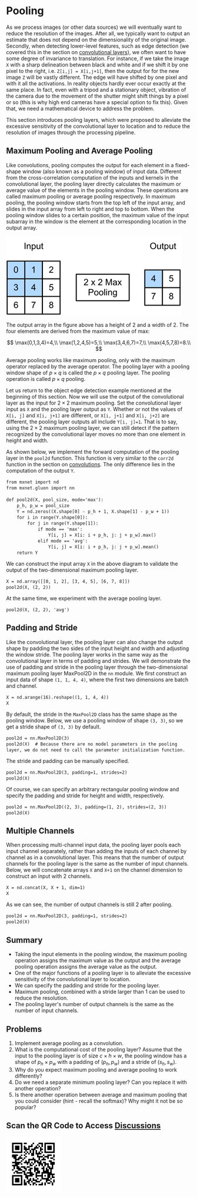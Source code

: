 # Pooling

As we process images (or other data sources) we will eventually want to reduce the resolution of the images. After all, we typically want to output an estimate that does not depend on the dimensionality of the original image. Secondly, when detecting lower-level features, such as edge detection (we covered this in the section on [convolutional layers](conv-layer.md)), we often want to have some degree of invariance to translation. For instance, if we take the image `X` with a sharp delineation between black and white and if we shift it by one pixel to the right, i.e. `Z[i,j] = X[i,j+1]`, then the output for for the new image `Z` will be vastly different. The edge will have shifted by one pixel and with it all the activations. In reality objects hardly ever occur exactly at the same place. In fact, even with a tripod and a stationary object, vibration of the camera due to the movement of the shutter might shift things by a pixel or so (this is why high end cameras have a special option to fix this). Given that, we need a mathematical device to address the problem. 

This section introduces pooling layers, which were proposed to alleviate the excessive sensitivity of the convolutional layer to location and to reduce the resolution of images through the processing pipeline. 

## Maximum Pooling and Average Pooling

Like convolutions, pooling computes the output for each element in a fixed-shape window (also known as a pooling window) of input data. Different from the cross-correlation computation of the inputs and kernels in the convolutional layer, the pooling layer directly calculates the maximum or average value of the elements in the pooling window. These operations are called maximum pooling or average pooling respectively. In maximum pooling, the pooling window starts from the top left of the input array, and slides in the input array from left to right and top to bottom. When the pooling window slides to a certain position, the maximum value of the input subarray in the window is the element at the corresponding location in the output array.

![Maximum pooling with a pooling window shape of $2\times 2$. The shaded portions represent the first output element and the input element used for its computation: $\max(0,1,3,4)=4$](../img/pooling.svg)

The output array in the figure above has a height of 2 and a width of 2. The four elements are derived from the maximum value of $\text{max}$:

$$
\max(0,1,3,4)=4,\\
\max(1,2,4,5)=5,\\
\max(3,4,6,7)=7,\\
\max(4,5,7,8)=8.\\
$$

Average pooling works like maximum pooling, only with the maximum operator replaced by the average operator. The pooling layer with a pooling window shape of $p \times q$ is called the $p \times q$ pooling layer. The pooling operation is called $p \times q$ pooling. 

Let us return to the object edge detection example mentioned at the beginning of this section. Now we will use the output of the convolutional layer as the input for $2\times 2$ maximum pooling. Set the convolutional layer input as `X` and the pooling layer output as `Y`. Whether or not the values of `X[i, j]` and `X[i, j+1]` are different, or `X[i, j+1]` and `X[i, j+2]` are different, the pooling layer outputs all include `Y[i, j]=1`. That is to say, using the $2\times 2$ maximum pooling layer, we can still detect if the pattern recognized by the convolutional layer moves no more than one element in height and width.

As shown below, we implement the forward computation of the pooling layer in the `pool2d` function. This function is very similar to the `corr2d` function in the section on [convolutions](conv-layer.md). The only difference lies in the computation of the output `Y`.

```{.python .input  n=11}
from mxnet import nd
from mxnet.gluon import nn

def pool2d(X, pool_size, mode='max'):
    p_h, p_w = pool_size
    Y = nd.zeros((X.shape[0] - p_h + 1, X.shape[1] - p_w + 1))
    for i in range(Y.shape[0]):
        for j in range(Y.shape[1]):
            if mode == 'max':
                Y[i, j] = X[i: i + p_h, j: j + p_w].max()
            elif mode == 'avg':
                Y[i, j] = X[i: i + p_h, j: j + p_w].mean()       
    return Y
```

We can construct the input array `X` in the above diagram to validate the output of the two-dimensional maximum pooling layer.

```{.python .input  n=13}
X = nd.array([[0, 1, 2], [3, 4, 5], [6, 7, 8]])
pool2d(X, (2, 2))
```

At the same time, we experiment with the average pooling layer.

```{.python .input  n=14}
pool2d(X, (2, 2), 'avg')
```

## Padding and Stride

Like the convolutional layer, the pooling layer can also change the output shape by padding the two sides of the input height and width and adjusting the window stride. The pooling layer works in the same way as the convolutional layer in terms of padding and strides. We will demonstrate the use of padding and stride in the pooling layer through the two-dimensional maximum pooling layer MaxPool2D in the `nn` module. We first construct an input data of shape `(1, 1, 4, 4)`, where the first two dimensions are batch and channel.

```{.python .input  n=15}
X = nd.arange(16).reshape((1, 1, 4, 4))
X
```

By default, the stride in the `MaxPool2D` class has the same shape as the pooling window. Below, we use a pooling window of shape `(3, 3)`, so we get a stride shape of `(3, 3)` by default.

```{.python .input  n=16}
pool2d = nn.MaxPool2D(3)
pool2d(X)  # Because there are no model parameters in the pooling layer, we do not need to call the parameter initialization function.
```

The stride and padding can be manually specified.

```{.python .input  n=7}
pool2d = nn.MaxPool2D(3, padding=1, strides=2)
pool2d(X)
```

Of course, we can specify an arbitrary rectangular pooling window and specify the padding and stride for height and width, respectively.

```{.python .input  n=8}
pool2d = nn.MaxPool2D((2, 3), padding=(1, 2), strides=(2, 3))
pool2d(X)
```

## Multiple Channels

When processing multi-channel input data, the pooling layer pools each input channel separately, rather than adding the inputs of each channel by channel as in a convolutional layer. This means that the number of output channels for the pooling layer is the same as the number of input channels. Below, we will concatenate arrays `X` and `X+1` on the channel dimension to construct an input with 2 channels.

```{.python .input  n=9}
X = nd.concat(X, X + 1, dim=1)
X
```

As we can see, the number of output channels is still 2 after pooling.

```{.python .input  n=10}
pool2d = nn.MaxPool2D(3, padding=1, strides=2)
pool2d(X)
```

## Summary

* Taking the input elements in the pooling window, the maximum pooling operation assigns the maximum value as the output and the average pooling operation assigns the average value as the output.
* One of the major functions of a pooling layer is to alleviate the excessive sensitivity of the convolutional layer to location.
* We can specify the padding and stride for the pooling layer.
* Maximum pooling, combined with a stride larger than 1 can be used to reduce the resolution. 
* The pooling layer's number of output channels is the same as the number of input channels.


## Problems

1. Implement average pooling as a convolution.
1. What is the computational cost of the pooling layer? Assume that the input to the pooling layer is of size $c\times h\times w$, the pooling window has a shape of $p_h\times p_w$ with a padding of $(p_h, p_w)$ and a stride of $(s_h, s_w)$.
1. Why do you expect maximum pooling and average pooling to work differently?
1. Do we need a separate minimum pooling layer? Can you replace it with another operation?
1. Is there another operation between average and maximum pooling that you could consider (hint - recall the softmax)? Why might it not be so popular?


## Scan the QR Code to Access [Discussions](https://discuss.gluon.ai/t/topic/6406)

![](../img/qr_pooling.svg)
